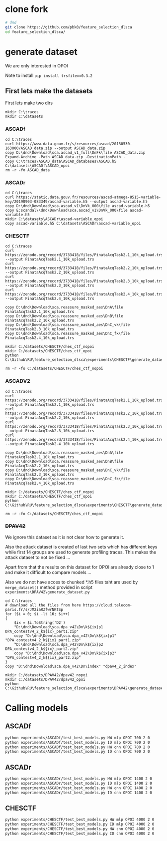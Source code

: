 

# clone fork

```bash
# dnd
git clone https://github.com/pbk0/feature_selection_dlsca
cd feature_selection_dlsca/
```

# generate dataset

We are only interested in OPOI

Note to install `pip install trsfile==0.3.2`


## First lets make the datasets

First lets make two dirs

```pwsh
mkdir C:\traces
mkdir C:\datasets
```

### ASCADf

```pwsh
cd C:\traces
curl https://www.data.gouv.fr/s/resources/ascad/20180530-163000/ASCAD_data.zip --output ASCAD_data.zip
copy D:\dnd\Download\sca.ascad_v1_full\DnFk\file ASCAD_data.zip
Expand-Archive -Path ASCAD_data.zip -DestinationPath .
copy C:\traces\ASCAD_data\ASCAD_databases\ASCAD.h5 C:\datasets\ASCADf\ASCAD_opoi
rm -r -fo ASCAD_data
```


### ASCADr

```pwsh
cd C:\traces
curl https://static.data.gouv.fr/resources/ascad-atmega-8515-variable-key/20190903-083349/ascad-variable.h5 --output ascad-variable.h5
copy D:\dnd\Download\sca.ascad_v1\DnVk_000\file ascad-variable.h5
copy E:scandal\\dnd\Download\sca.ascad_v1\DnVk_000\file ascad-variable.h5
mkdir C:\datasets\ASCADr\ascad-variable_opoi
copy ascad-variable.h5 C:\datasets\ASCADr\ascad-variable_opoi
```


### CHESCTF

```pwsh
cd C:\traces
curl https://zenodo.org/record/3733418/files/PinataAcqTask2.1_10k_upload.trs --output PinataAcqTask2.1_10k_upload.trs
curl https://zenodo.org/record/3733418/files/PinataAcqTask2.2_10k_upload.trs --output PinataAcqTask2.2_10k_upload.trs
curl https://zenodo.org/record/3733418/files/PinataAcqTask2.3_10k_upload.trs --output PinataAcqTask2.3_10k_upload.trs
curl https://zenodo.org/record/3733418/files/PinataAcqTask2.4_10k_upload.trs --output PinataAcqTask2.4_10k_upload.trs

copy D:\dnd\Download\sca.reassure_masked_aes\DnA\file PinataAcqTask2.1_10k_upload.trs
copy D:\dnd\Download\sca.reassure_masked_aes\DnB\file PinataAcqTask2.2_10k_upload.trs
copy D:\dnd\Download\sca.reassure_masked_aes\DnC_vk\file PinataAcqTask2.3_10k_upload.trs
copy D:\dnd\Download\sca.reassure_masked_aes\DnC_fk\file PinataAcqTask2.4_10k_upload.trs

mkdir C:/datasets/CHESCTF/ches_ctf_nopoi
mkdir C:/datasets/CHESCTF/ches_ctf_opoi
python C:\Github\RU\feature_selection_dlsca\experiments\CHESCTF\generate_dataset.py

rm -r -fo C:/datasets/CHESCTF/ches_ctf_nopoi
```


### ASCADV2

```pwsh
cd C:\traces
curl https://zenodo.org/record/3733418/files/PinataAcqTask2.1_10k_upload.trs --output PinataAcqTask2.1_10k_upload.trs
curl https://zenodo.org/record/3733418/files/PinataAcqTask2.2_10k_upload.trs --output PinataAcqTask2.2_10k_upload.trs
curl https://zenodo.org/record/3733418/files/PinataAcqTask2.3_10k_upload.trs --output PinataAcqTask2.3_10k_upload.trs
curl https://zenodo.org/record/3733418/files/PinataAcqTask2.4_10k_upload.trs --output PinataAcqTask2.4_10k_upload.trs

copy D:\dnd\Download\sca.reassure_masked_aes\DnA\file PinataAcqTask2.1_10k_upload.trs
copy D:\dnd\Download\sca.reassure_masked_aes\DnB\file PinataAcqTask2.2_10k_upload.trs
copy D:\dnd\Download\sca.reassure_masked_aes\DnC_vk\file PinataAcqTask2.3_10k_upload.trs
copy D:\dnd\Download\sca.reassure_masked_aes\DnC_fk\file PinataAcqTask2.4_10k_upload.trs

mkdir C:/datasets/CHESCTF/ches_ctf_nopoi
mkdir C:/datasets/CHESCTF/ches_ctf_opoi
python C:\Github\RU\feature_selection_dlsca\experiments\CHESCTF\generate_dataset.py

rm -r -fo C:/datasets/CHESCTF/ches_ctf_nopoi
```



### ~~DPAV42~~

We ignore this dataset as it is not clear how to generate it.

Also the attack dataset is created of last two sets which has different keys while first 14 groups are used to generate profiling traces. This makes the attack dataset to not be fixed ...

Apart from that the results on this dataset for OPOI are already close to 1 and make it difficult to compare models ...

Also we do not have acces to chunked *.h5 files taht are used by `merge_dataset()` method provided in script `experiments\DPAV42\generate_dataset.py`

```pwsh
cd C:\traces
# download all the files from here https://cloud.telecom-paris.fr/s/JM2iaRZfwrNKtSp
for ($i = 0; $i -lt 16; $i++)
{
    $ix = $i.ToString('D2')
    "D:\dnd\Download\sca.dpa_v42\Dn\k${ix}p1 DPA_contestv4_2_k${ix}_part1.zip"
    copy "D:\dnd\Download\sca.dpa_v42\Dn\k${ix}p1" "DPA_contestv4_2_k${ix}_part1.zip"
    "D:\dnd\Download\sca.dpa_v42\Dn\k${ix}p2 DPA_contestv4_2_k${ix}_part2.zip"
    copy "D:\dnd\Download\sca.dpa_v42\Dn\k${ix}p2" "DPA_contestv4_2_k${ix}_part2.zip"
}
copy "D:\dnd\Download\sca.dpa_v42\Dn\index" "dpav4_2_index"

mkdir C:/datasets/DPAV42/dpav42_nopoi
mkdir C:/datasets/DPAV42/dpav42_opoi
python C:\Github\RU\feature_selection_dlsca\experiments\DPAV42\generate_dataset.py
```



# Calling models

## ASCADf

```bash
python experiments/ASCADf/test_best_models.py HW mlp OPOI 700 2 0
python experiments/ASCADf/test_best_models.py ID mlp OPOI 700 2 0
python experiments/ASCADf/test_best_models.py HW cnn OPOI 700 2 0
python experiments/ASCADf/test_best_models.py ID cnn OPOI 700 2 0
```

## ASCADr

```bash
python experiments/ASCADr/test_best_models.py HW mlp OPOI 1400 2 0
python experiments/ASCADr/test_best_models.py ID mlp OPOI 1400 2 0
python experiments/ASCADr/test_best_models.py HW cnn OPOI 1400 2 0
python experiments/ASCADr/test_best_models.py ID cnn OPOI 1400 2 0
```

## CHESCTF

```bash
python experiments/CHESCTF/test_best_models.py HW mlp OPOI 4000 2 0
python experiments/CHESCTF/test_best_models.py ID mlp OPOI 4000 2 0
python experiments/CHESCTF/test_best_models.py HW cnn OPOI 4000 2 0
python experiments/CHESCTF/test_best_models.py ID cnn OPOI 4000 2 0
```